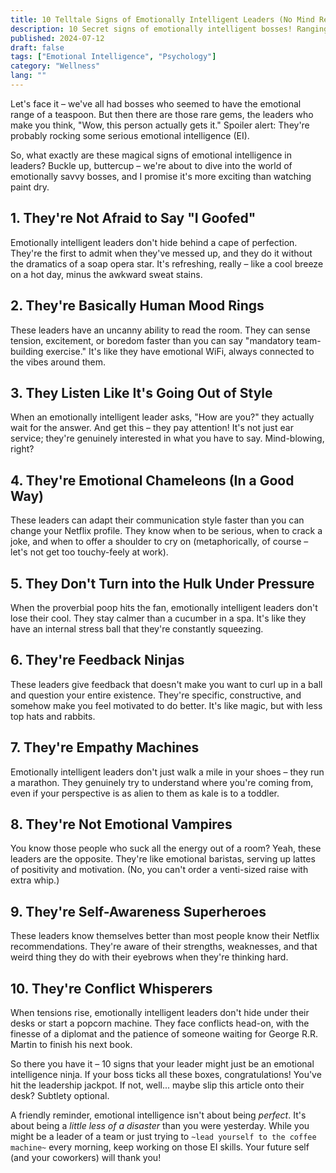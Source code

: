 ```yaml
---
title: 10 Telltale Signs of Emotionally Intelligent Leaders (No Mind Reading Required!)
description: 10 Secret signs of emotionally intelligent bosses! Ranging from admitting mistakes to being human mood rings, these leaders have EI skills that'll make you go "Wow!" No crystal ball needed.
published: 2024-07-12
draft: false
tags: ["Emotional Intelligence", "Psychology"]
category: "Wellness"
lang: ""
---
```



Let's face it – we've all had bosses who seemed to have the emotional range of a teaspoon. But then there are those rare gems, the leaders who make you think, "Wow, this person actually gets it." Spoiler alert: They're probably rocking some serious emotional intelligence (EI).

So, what exactly are these magical signs of emotional intelligence in leaders? Buckle up, buttercup – we're about to dive into the world of emotionally savvy bosses, and I promise it's more exciting than watching paint dry.


## 1. They're Not Afraid to Say "I Goofed"

Emotionally intelligent leaders don't hide behind a cape of perfection. They're the first to admit when they've messed up, and they do it without the dramatics of a soap opera star. It's refreshing, really – like a cool breeze on a hot day, minus the awkward sweat stains.

## 2. They're Basically Human Mood Rings

These leaders have an uncanny ability to read the room. They can sense tension, excitement, or boredom faster than you can say "mandatory team-building exercise." It's like they have emotional WiFi, always connected to the vibes around them.

## 3. They Listen Like It's Going Out of Style

When an emotionally intelligent leader asks, "How are you?" they actually wait for the answer. And get this – they pay attention! It's not just ear service; they're genuinely interested in what you have to say. Mind-blowing, right?

## 4. They're Emotional Chameleons (In a Good Way)

These leaders can adapt their communication style faster than you can change your Netflix profile. They know when to be serious, when to crack a joke, and when to offer a shoulder to cry on (metaphorically, of course – let's not get too touchy-feely at work).

## 5. They Don't Turn into the Hulk Under Pressure

When the proverbial poop hits the fan, emotionally intelligent leaders don't lose their cool. They stay calmer than a cucumber in a spa. It's like they have an internal stress ball that they're constantly squeezing.

## 6. They're Feedback Ninjas

These leaders give feedback that doesn't make you want to curl up in a ball and question your entire existence. They're specific, constructive, and somehow make you feel motivated to do better. It's like magic, but with less top hats and rabbits.

## 7. They're Empathy Machines

Emotionally intelligent leaders don't just walk a mile in your shoes – they run a marathon. They genuinely try to understand where you're coming from, even if your perspective is as alien to them as kale is to a toddler.

## 8. They're Not Emotional Vampires

You know those people who suck all the energy out of a room? Yeah, these leaders are the opposite. They're like emotional baristas, serving up lattes of positivity and motivation. (No, you can't order a venti-sized raise with extra whip.)

## 9. They're Self-Awareness Superheroes

These leaders know themselves better than most people know their Netflix recommendations. They're aware of their strengths, weaknesses, and that weird thing they do with their eyebrows when they're thinking hard.

## 10. They're Conflict Whisperers

When tensions rise, emotionally intelligent leaders don't hide under their desks or start a popcorn machine. They face conflicts head-on, with the finesse of a diplomat and the patience of someone waiting for George R.R. Martin to finish his next book.

So there you have it – 10 signs that your leader might just be an emotional intelligence ninja. If your boss ticks all these boxes, congratulations! You've hit the leadership jackpot. If not, well... maybe slip this article onto their desk? Subtlety optional.

A friendly reminder, emotional intelligence isn't about being _perfect_. It's about being a _little less of a disaster_ than you were yesterday. While you might be a leader of a team or just trying to `~lead yourself to the coffee machine~` every morning, keep working on those EI skills. Your future self (and your coworkers) will thank you!

